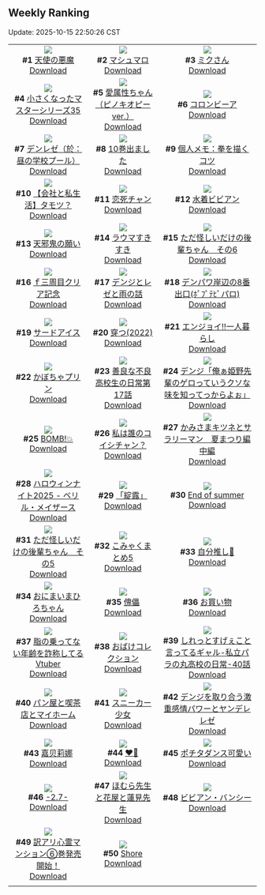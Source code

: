 ## Weekly Ranking
Update: 2025-10-15 22:50:26 CST

|      |      |      |
| :----: | :----: | :----: |
| ![](https://i.pixiv.re/c/240x480/img-master/img/2025/10/08/00/00/18/136001506_p0_master1200.jpg)<br>**#1** [天使の悪魔](https://www.pixiv.net/artworks/136001506)<br>[Download](https://i.pixiv.re/img-original/img/2025/10/08/00/00/18/136001506_p0.png) | ![](https://i.pixiv.re/c/240x480/img-master/img/2025/10/10/00/00/10/136075239_p0_master1200.jpg)<br>**#2** [マシュマロ](https://www.pixiv.net/artworks/136075239)<br>[Download](https://i.pixiv.re/img-original/img/2025/10/10/00/00/10/136075239_p0.jpg) | ![](https://i.pixiv.re/c/240x480/img-master/img/2025/10/09/00/00/05/136038700_p0_master1200.jpg)<br>**#3** [ミクさん](https://www.pixiv.net/artworks/136038700)<br>[Download](https://i.pixiv.re/img-original/img/2025/10/09/00/00/05/136038700_p0.jpg) |
| ![](https://i.pixiv.re/c/240x480/img-master/img/2025/10/08/11/14/39/136014611_p0_master1200.jpg)<br>**#4** [小さくなったマスターシリーズ35](https://www.pixiv.net/artworks/136014611)<br>[Download](https://i.pixiv.re/img-original/img/2025/10/08/11/14/39/136014611_p0.jpg) | ![](https://i.pixiv.re/c/240x480/img-master/img/2025/10/08/18/01/03/136023889_p0_master1200.jpg)<br>**#5** [愛属性ちゃん （ピノキオピーver.）](https://www.pixiv.net/artworks/136023889)<br>[Download](https://i.pixiv.re/img-original/img/2025/10/08/18/01/03/136023889_p0.jpg) | ![](https://i.pixiv.re/c/240x480/img-master/img/2025/10/09/22/39/05/136071734_p0_master1200.jpg)<br>**#6** [コロンビーア](https://www.pixiv.net/artworks/136071734)<br>[Download](https://i.pixiv.re/img-original/img/2025/10/09/22/39/05/136071734_p0.png) |
| ![](https://i.pixiv.re/c/240x480/img-master/img/2025/10/09/02/49/16/136044149_p0_master1200.jpg)<br>**#7** [デンレゼ（於：昼の学校プール）](https://www.pixiv.net/artworks/136044149)<br>[Download](https://i.pixiv.re/img-original/img/2025/10/09/02/49/16/136044149_p0.jpg) | ![](https://i.pixiv.re/c/240x480/img-master/img/2025/10/10/00/01/45/136075601_p0_master1200.jpg)<br>**#8** [10巻出ました](https://www.pixiv.net/artworks/136075601)<br>[Download](https://i.pixiv.re/img-original/img/2025/10/10/00/01/45/136075601_p0.png) | ![](https://i.pixiv.re/c/240x480/img-master/img/2025/10/09/06/00/12/136046842_p0_master1200.jpg)<br>**#9** [個人メモ：拳を描くコツ](https://www.pixiv.net/artworks/136046842)<br>[Download](https://i.pixiv.re/img-original/img/2025/10/09/06/00/12/136046842_p0.jpg) |
| ![](https://i.pixiv.re/c/240x480/img-master/img/2025/10/10/12/00/30/136090064_p0_master1200.jpg)<br>**#10** [【会社と私生活】タモツ？](https://www.pixiv.net/artworks/136090064)<br>[Download](https://i.pixiv.re/img-original/img/2025/10/10/12/00/30/136090064_p0.jpg) | ![](https://i.pixiv.re/c/240x480/img-master/img/2025/10/09/00/01/07/136038975_p0_master1200.jpg)<br>**#11** [恋死チャン](https://www.pixiv.net/artworks/136038975)<br>[Download](https://i.pixiv.re/img-original/img/2025/10/09/00/01/07/136038975_p0.jpg) | ![](https://i.pixiv.re/c/240x480/img-master/img/2025/10/09/00/00/17/136038779_p0_master1200.jpg)<br>**#12** [水着ビビアン](https://www.pixiv.net/artworks/136038779)<br>[Download](https://i.pixiv.re/img-original/img/2025/10/09/00/00/17/136038779_p0.jpg) |
| ![](https://i.pixiv.re/c/240x480/img-master/img/2025/10/09/23/24/42/136073674_p0_master1200.jpg)<br>**#13** [天邪鬼の願い](https://www.pixiv.net/artworks/136073674)<br>[Download](https://i.pixiv.re/img-original/img/2025/10/09/23/24/42/136073674_p0.png) | ![](https://i.pixiv.re/c/240x480/img-master/img/2025/10/08/00/00/16/136001494_p0_master1200.jpg)<br>**#14** [ラウマすきすき](https://www.pixiv.net/artworks/136001494)<br>[Download](https://i.pixiv.re/img-original/img/2025/10/08/00/00/16/136001494_p0.jpg) | ![](https://i.pixiv.re/c/240x480/img-master/img/2025/10/09/04/12/29/136045437_p0_master1200.jpg)<br>**#15** [ただ怪しいだけの後輩ちゃん　その6](https://www.pixiv.net/artworks/136045437)<br>[Download](https://i.pixiv.re/img-original/img/2025/10/09/04/12/29/136045437_p0.png) |
| ![](https://i.pixiv.re/c/240x480/img-master/img/2025/10/08/02/01/48/136005842_p0_master1200.jpg)<br>**#16** [ｆ三周目クリア記念](https://www.pixiv.net/artworks/136005842)<br>[Download](https://i.pixiv.re/img-original/img/2025/10/08/02/01/48/136005842_p0.jpg) | ![](https://i.pixiv.re/c/240x480/img-master/img/2025/10/09/00/24/49/136040223_p0_master1200.jpg)<br>**#17** [デンジとレゼと雨の話](https://www.pixiv.net/artworks/136040223)<br>[Download](https://i.pixiv.re/img-original/img/2025/10/09/00/24/49/136040223_p0.png) | ![](https://i.pixiv.re/c/240x480/img-master/img/2025/10/08/16/02/00/136020739_p0_master1200.jpg)<br>**#18** [デンパワ岸辺の8番出口(ﾎﾟﾌﾟﾃﾋﾟパロ)](https://www.pixiv.net/artworks/136020739)<br>[Download](https://i.pixiv.re/img-original/img/2025/10/08/16/02/00/136020739_p0.jpg) |
| ![](https://i.pixiv.re/c/240x480/img-master/img/2025/10/09/00/03/01/136039176_p0_master1200.jpg)<br>**#19** [サードアイス](https://www.pixiv.net/artworks/136039176)<br>[Download](https://i.pixiv.re/img-original/img/2025/10/09/00/03/01/136039176_p0.jpg) | ![](https://i.pixiv.re/c/240x480/img-master/img/2025/10/08/22/46/41/136035518_p0_master1200.jpg)<br>**#20** [穿つ(2022)](https://www.pixiv.net/artworks/136035518)<br>[Download](https://i.pixiv.re/img-original/img/2025/10/08/22/46/41/136035518_p0.jpg) | ![](https://i.pixiv.re/c/240x480/img-master/img/2025/10/09/00/00/13/136038754_p0_master1200.jpg)<br>**#21** [エンジョイ‼️一人暮らし](https://www.pixiv.net/artworks/136038754)<br>[Download](https://i.pixiv.re/img-original/img/2025/10/09/00/00/13/136038754_p0.jpg) |
| ![](https://i.pixiv.re/c/240x480/img-master/img/2025/10/08/20/30/02/136029278_p0_master1200.jpg)<br>**#22** [かぼちゃプリン](https://www.pixiv.net/artworks/136029278)<br>[Download](https://i.pixiv.re/img-original/img/2025/10/08/20/30/02/136029278_p0.png) | ![](https://i.pixiv.re/c/240x480/img-master/img/2025/10/08/07/00/46/136010686_p0_master1200.jpg)<br>**#23** [善良な不良高校生の日常第17話](https://www.pixiv.net/artworks/136010686)<br>[Download](https://i.pixiv.re/img-original/img/2025/10/08/07/00/46/136010686_p0.jpg) | ![](https://i.pixiv.re/c/240x480/img-master/img/2025/10/09/07/54/50/136048826_p0_master1200.jpg)<br>**#24** [デンジ「俺ぁ姫野先輩のゲロっていうクソな味を知ってっからよぉ」](https://www.pixiv.net/artworks/136048826)<br>[Download](https://i.pixiv.re/img-original/img/2025/10/09/07/54/50/136048826_p0.jpg) |
| ![](https://i.pixiv.re/c/240x480/img-master/img/2025/10/09/19/58/18/136064645_p0_master1200.jpg)<br>**#25** [BOMB!💥](https://www.pixiv.net/artworks/136064645)<br>[Download](https://i.pixiv.re/img-original/img/2025/10/09/19/58/18/136064645_p0.png) | ![](https://i.pixiv.re/c/240x480/img-master/img/2025/10/09/00/00/10/136038733_p0_master1200.jpg)<br>**#26** [私は誰のコイシチャン？](https://www.pixiv.net/artworks/136038733)<br>[Download](https://i.pixiv.re/img-original/img/2025/10/09/00/00/10/136038733_p0.jpg) | ![](https://i.pixiv.re/c/240x480/img-master/img/2025/10/09/10/19/45/136051203_p0_master1200.jpg)<br>**#27** [かみさまキツネとサラリーマン　夏まつり編 中編](https://www.pixiv.net/artworks/136051203)<br>[Download](https://i.pixiv.re/img-original/img/2025/10/09/10/19/45/136051203_p0.png) |
| ![](https://i.pixiv.re/c/240x480/img-master/img/2025/10/09/00/00/23/136038824_p0_master1200.jpg)<br>**#28** [ハロウィンナイト2025 - ベリル・メイザース](https://www.pixiv.net/artworks/136038824)<br>[Download](https://i.pixiv.re/img-original/img/2025/10/09/00/00/23/136038824_p0.jpg) | ![](https://i.pixiv.re/c/240x480/img-master/img/2025/10/10/12/00/08/136089959_p0_master1200.jpg)<br>**#29** [「綻露」](https://www.pixiv.net/artworks/136089959)<br>[Download](https://i.pixiv.re/img-original/img/2025/10/10/12/00/08/136089959_p0.jpg) | ![](https://i.pixiv.re/c/240x480/img-master/img/2025/10/08/00/03/07/136001854_p0_master1200.jpg)<br>**#30** [End of summer](https://www.pixiv.net/artworks/136001854)<br>[Download](https://i.pixiv.re/img-original/img/2025/10/08/00/03/07/136001854_p0.png) |
| ![](https://i.pixiv.re/c/240x480/img-master/img/2025/10/08/00/51/43/136003808_p0_master1200.jpg)<br>**#31** [ただ怪しいだけの後輩ちゃん　その5](https://www.pixiv.net/artworks/136003808)<br>[Download](https://i.pixiv.re/img-original/img/2025/10/08/00/51/43/136003808_p0.png) | ![](https://i.pixiv.re/c/240x480/img-master/img/2025/10/09/12/26/35/136053657_p0_master1200.jpg)<br>**#32** [こみゃくまとめ5](https://www.pixiv.net/artworks/136053657)<br>[Download](https://i.pixiv.re/img-original/img/2025/10/09/12/26/35/136053657_p0.png) | ![](https://i.pixiv.re/c/240x480/img-master/img/2025/10/09/01/03/04/136041632_p0_master1200.jpg)<br>**#33** [自分推し🐰](https://www.pixiv.net/artworks/136041632)<br>[Download](https://i.pixiv.re/img-original/img/2025/10/09/01/03/04/136041632_p0.png) |
| ![](https://i.pixiv.re/c/240x480/img-master/img/2025/10/09/00/03/17/136039209_p0_master1200.jpg)<br>**#34** [おにまいまひろちゃん](https://www.pixiv.net/artworks/136039209)<br>[Download](https://i.pixiv.re/img-original/img/2025/10/09/00/03/17/136039209_p0.png) | ![](https://i.pixiv.re/c/240x480/img-master/img/2025/10/09/00/00/24/136038831_p0_master1200.jpg)<br>**#35** [傀儡](https://www.pixiv.net/artworks/136038831)<br>[Download](https://i.pixiv.re/img-original/img/2025/10/09/00/00/24/136038831_p0.png) | ![](https://i.pixiv.re/c/240x480/img-master/img/2025/10/09/00/06/58/136038798_p0_master1200.jpg)<br>**#36** [お買い物](https://www.pixiv.net/artworks/136038798)<br>[Download](https://i.pixiv.re/img-original/img/2025/10/09/00/06/58/136038798_p0.jpg) |
| ![](https://i.pixiv.re/c/240x480/img-master/img/2025/10/09/21/12/16/136067923_p0_master1200.jpg)<br>**#37** [脂の乗ってない年齢を詐称してるVtuber](https://www.pixiv.net/artworks/136067923)<br>[Download](https://i.pixiv.re/img-original/img/2025/10/09/21/12/16/136067923_p0.png) | ![](https://i.pixiv.re/c/240x480/img-master/img/2025/10/10/21/24/08/136107204_p0_master1200.jpg)<br>**#38** [おばけコレクション](https://www.pixiv.net/artworks/136107204)<br>[Download](https://i.pixiv.re/img-original/img/2025/10/10/21/24/08/136107204_p0.jpg) | ![](https://i.pixiv.re/c/240x480/img-master/img/2025/10/09/00/37/13/136040733_p0_master1200.jpg)<br>**#39** [しれっとすげぇこと言ってるギャル-私立パラの丸高校の日常-40話](https://www.pixiv.net/artworks/136040733)<br>[Download](https://i.pixiv.re/img-original/img/2025/10/09/00/37/13/136040733_p0.jpg) |
| ![](https://i.pixiv.re/c/240x480/img-master/img/2025/10/09/00/00/23/136038823_p0_master1200.jpg)<br>**#40** [パン屋と喫茶店とマイホーム](https://www.pixiv.net/artworks/136038823)<br>[Download](https://i.pixiv.re/img-original/img/2025/10/09/00/00/23/136038823_p0.jpg) | ![](https://i.pixiv.re/c/240x480/img-master/img/2025/10/08/00/00/17/136001502_p0_master1200.jpg)<br>**#41** [スニーカー少女](https://www.pixiv.net/artworks/136001502)<br>[Download](https://i.pixiv.re/img-original/img/2025/10/08/00/00/17/136001502_p0.jpg) | ![](https://i.pixiv.re/c/240x480/img-master/img/2025/10/09/06/24/07/136047260_p0_master1200.jpg)<br>**#42** [デンジを取り合う激重感情パワーとヤンデレレゼ](https://www.pixiv.net/artworks/136047260)<br>[Download](https://i.pixiv.re/img-original/img/2025/10/09/06/24/07/136047260_p0.jpg) |
| ![](https://i.pixiv.re/c/240x480/img-master/img/2025/10/09/12/55/45/136054271_p0_master1200.jpg)<br>**#43** [嘉贝莉娜](https://www.pixiv.net/artworks/136054271)<br>[Download](https://i.pixiv.re/img-original/img/2025/10/09/12/55/45/136054271_p0.jpg) | ![](https://i.pixiv.re/c/240x480/img-master/img/2025/10/10/00/00/44/136075440_p0_master1200.jpg)<br>**#44** [♥️💙](https://www.pixiv.net/artworks/136075440)<br>[Download](https://i.pixiv.re/img-original/img/2025/10/10/00/00/44/136075440_p0.png) | ![](https://i.pixiv.re/c/240x480/img-master/img/2025/10/08/08/30/36/136004610_p0_master1200.jpg)<br>**#45** [ポチタダンス可愛い](https://www.pixiv.net/artworks/136004610)<br>[Download](https://i.pixiv.re/img-original/img/2025/10/08/08/30/36/136004610_p0.jpg) |
| ![](https://i.pixiv.re/c/240x480/img-master/img/2025/10/09/23/13/52/136073274_p0_master1200.jpg)<br>**#46** [-2.7-](https://www.pixiv.net/artworks/136073274)<br>[Download](https://i.pixiv.re/img-original/img/2025/10/09/23/13/52/136073274_p0.jpg) | ![](https://i.pixiv.re/c/240x480/img-master/img/2025/10/09/15/07/22/136056810_p0_master1200.jpg)<br>**#47** [ほむら先生と花屋と蓮見先生](https://www.pixiv.net/artworks/136056810)<br>[Download](https://i.pixiv.re/img-original/img/2025/10/09/15/07/22/136056810_p0.png) | ![](https://i.pixiv.re/c/240x480/img-master/img/2025/10/09/00/00/14/136038757_p0_master1200.jpg)<br>**#48** [ビビアン・バンシー](https://www.pixiv.net/artworks/136038757)<br>[Download](https://i.pixiv.re/img-original/img/2025/10/09/00/00/14/136038757_p0.png) |
| ![](https://i.pixiv.re/c/240x480/img-master/img/2025/10/09/12/11/58/136053383_p0_master1200.jpg)<br>**#49** [訳アリ心霊マンション⑥巻発売開始！](https://www.pixiv.net/artworks/136053383)<br>[Download](https://i.pixiv.re/img-original/img/2025/10/09/12/11/58/136053383_p0.jpg) | ![](https://i.pixiv.re/c/240x480/img-master/img/2025/10/09/14/56/22/136056553_p0_master1200.jpg)<br>**#50** [Shore](https://www.pixiv.net/artworks/136056553)<br>[Download](https://i.pixiv.re/img-original/img/2025/10/09/14/56/22/136056553_p0.png) |
|      |

